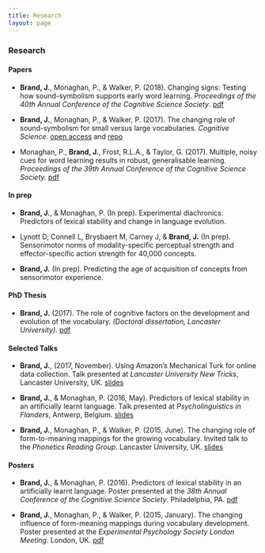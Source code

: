 ```yaml
---
title: Research
layout: page
---
```


### Research

#### Papers


* **Brand, J.**, Monaghan, P., & Walker, P. (2018). Changing signs: Testing how sound-symbolism supports early word learning. _Proceedings of the 40th Annual Conference of the Cognitive Science Society_. [pdf](http://eprints.lancs.ac.uk/125208/1/Brand_31_01_2018_final.pdf)

* **Brand, J.**, Monaghan, P., & Walker, P. (2017). The changing role of sound-symbolism for small versus large vocabularies. _Cognitive Science_. [open access](http://onlinelibrary.wiley.com/doi/10.1111/cogs.12565/full) and [repo](https://github.com/jamesbrandscience/Brand_Monaghan_Walker_17)

* Monaghan, P., **Brand, J.**, Frost, R.L.A., & Taylor, G. (2017). Multiple, noisy cues for word learning results in robust, generalisable learning. _Proceedings of the 39th Annual Conference of the Cognitive Science Society._
[pdf](http://www.lancaster.ac.uk/staff/monaghan/papers/monaghan_brand_frost_taylor_17_cogsciconf.pdf)

#### In prep

* **Brand, J.**, & Monaghan, P. (In prep). Experimental diachronics: Predictors of lexical stability and change in language evolution.

* Lynott D, Connell L, Brysbaert M, Carney J, &  **Brand, J.** (In prep). Sensorimotor norms of modality-specific perceptual strength and effector-specific action strength for 40,000 concepts.

* **Brand, J.** (In prep). Predicting the age of acquisition of concepts from sensorimotor experience.

#### PhD Thesis

* **Brand, J.** (2017). The role of cognitive factors on the development and evolution of the vocabulary. _(Doctoral dissertation, Lancaster University)._
[pdf](http://eprints.lancs.ac.uk/123794/1/2018BrandPhD.pdf)

#### Selected Talks

* **Brand, J.**, (2017, November). Using Amazon’s Mechanical Turk for online data collection. Talk presented at _Lancaster University New Tricks_, Lancaster University, UK.
[slides](https://jamesbrandscience.github.io/assets/MTurk_new_tricks_161117.pdf)

* **Brand, J.**, & Monaghan, P. (2016, May). Predictors of lexical stability in an artificially learnt language. Talk presented at _Psycholinguistics in Flanders_, Antwerp, Belgium.
[slides](https://jamesbrandscience.github.io/assets/PiF_JB_270516.pdf)

* **Brand, J.**, Monaghan, P., & Walker, P. (2015, June). The changing role of form-to-meaning mappings for the growing vocabulary. Invited talk to the _Phonetics Reading Group_. Lancaster University, UK.
[slides](https://jamesbrandscience.github.io/assets/Phonetics_Lab_261015.pdf)

#### Posters

* **Brand, J.**, & Monaghan, P. (2016). Predictors of lexical stability in an artificially learnt language. Poster presented at the _38th Annual Conference of the Cognitive Science Society_. Philadelphia, PA.
[pdf](https://jamesbrandscience.github.io/assets/CogSci_poster_JB_final.pdf)

* **Brand, J.**, Monaghan, P., & Walker, P. (2015, January). The changing influence of form-meaning mappings during vocabulary development. Poster presented at the _Experimental Psychology Society London Meeting_. London, UK.
[pdf](https://jamesbrandscience.github.io/assets/EPS_conference_2015.pdf)
